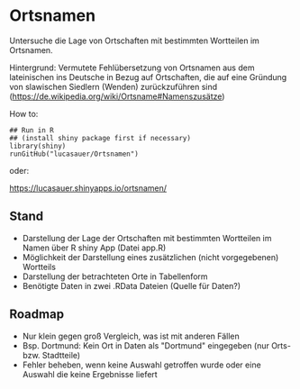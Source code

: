 # Ortsnamen

Untersuche die Lage von Ortschaften mit bestimmten Wortteilen im Ortsnamen.

Hintergrund: Vermutete Fehlübersetzung von Ortsnamen aus dem lateinischen ins 
Deutsche in Bezug auf Ortschaften, die auf eine Gründung von slawischen Siedlern
(Wenden) zurückzuführen sind (https://de.wikipedia.org/wiki/Ortsname#Namenszusätze)

How to:
```
## Run in R 
## (install shiny package first if necessary)
library(shiny)
runGitHub("lucasauer/Ortsnamen")
```
oder:

https://lucasauer.shinyapps.io/ortsnamen/


## Stand

* Darstellung der Lage der Ortschaften mit bestimmten Wortteilen im Namen über R shiny App (Datei app.R)
* Möglichkeit der Darstellung eines zusätzlichen (nicht vorgegebenen) Wortteils
* Darstellung der betrachteten Orte in Tabellenform
* Benötigte Daten in zwei .RData Dateien (Quelle für Daten?)


## Roadmap

* Nur klein gegen groß Vergleich, was ist mit anderen Fällen
* Bsp. Dortmund: Kein Ort in Daten als "Dortmund" eingegeben (nur Orts- bzw. Stadtteile)
* Fehler beheben, wenn keine Auswahl getroffen wurde oder eine Auswahl die keine Ergebnisse liefert
